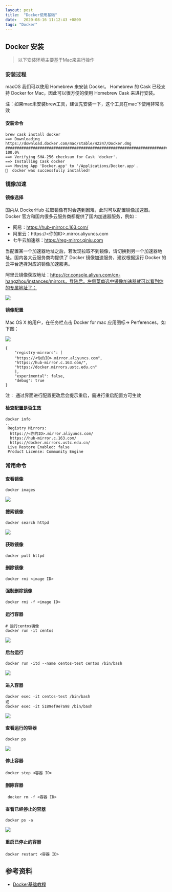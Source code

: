 ```yaml
---
layout: post
title:  "Docker使用基础"
date:   2020-08-16 11:12:43 +0800
tags: "Docker"
---
```


## Docker 安装
> 以下安装环境主要基于Mac来进行操作

### 安装过程

macOS 我们可以使用 Homebrew 来安装 Docker。
Homebrew 的 Cask 已经支持 Docker for Mac，因此可以很方便的使用 Homebrew Cask 来进行安装。

注：如果mac未安装brew工具，建议先安装一下，这个工具在mac下使用非常高效

#### 安装命令

```
brew cask install docker
==> Downloading https://download.docker.com/mac/stable/42247/Docker.dmg
######################################################################## 100.0%
==> Verifying SHA-256 checksum for Cask 'docker'.
==> Installing Cask docker
==> Moving App 'Docker.app' to '/Applications/Docker.app'.
🍺  docker was successfully installed!
```

### 镜像加速

#### 镜像选择
国内从 DockerHub 拉取镜像有时会遇到困难，此时可以配置镜像加速器。Docker 官方和国内很多云服务商都提供了国内加速器服务，例如：

- 网易：https://hub-mirror.c.163.com/
- 阿里云：https://<你的ID>.mirror.aliyuncs.com
- 七牛云加速器：https://reg-mirror.qiniu.com

当配置某一个加速器地址之后，若发现拉取不到镜像，请切换到另一个加速器地址。国内各大云服务商均提供了 Docker 镜像加速服务，建议根据运行 Docker 的云平台选择对应的镜像加速服务。

阿里云镜像获取地址：https://cr.console.aliyun.com/cn-hangzhou/instances/mirrors，登陆后，左侧菜单选中镜像加速器就可以看到你的专属地址了：

![](/assets/img/ali-docker.jpg)

#### 镜像配置
Mac OS X 的用户，在任务栏点击 Docker for mac 应用图标-> Perferences，如下图：

![](/assets/img/docker-p.jpg)

```
{
	"registry-mirrors": [
	"https://<你的ID>.mirror.aliyuncs.com",
	"https://hub-mirror.c.163.com/",
	"https://docker.mirrors.ustc.edu.cn"
	],
	"experimental": false,
	"debug": true
}
```
注： 通过界面进行配置更改后会提示重启，需进行重启配置方可生效

#### 检查配置是否生效

```
docker info
...
 Registry Mirrors:
  https://<你的ID>.mirror.aliyuncs.com/
  https://hub-mirror.c.163.com/
  https://docker.mirrors.ustc.edu.cn/
 Live Restore Enabled: false
 Product License: Community Engine
```

### 常用命令

#### 查看镜像
	docker images

![](/assets/img/docker-images.jpg)

#### 搜索镜像
	docker search httpd

![](/assets/img/docker-search.jpg)

#### 获取镜像
	docker pull httpd
#### 删除镜像
	docker rmi <image ID>
#### 强制删除镜像
	docker rmi -f <image ID>

#### 运行容器
	# 运行centos镜像
	docker run -it centos

![](/assets/img/docker-run.jpg)

#### 后台运行
	docker run -itd --name centos-test centos /bin/bash

![](/assets/img/docker-run-d.jpg)

#### 进入容器
	docker exec -it centos-test /bin/bash
	或
	docker exec -it 5189ef9e7a98 /bin/bash

![](/assets/img/docker-exec.jpg)	

#### 查看运行的容器
	docker ps 

![](/assets/img/docker-ps.jpg)

#### 停止容器
	docker stop <容器 ID>

#### 删除容器
	 docker rm -f <容器 ID>

#### 查看已经停止的容器
	docker ps -a
	
![](/assets/img/docker-ps-a.jpg)

#### 重启已停止的容器
	docker restart <容器 ID>



## 参考资料
- [Docker基础教程](https://www.runoob.com/docker/docker-container-usage.html)






